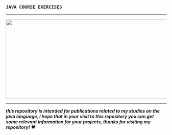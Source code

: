 ### **`JAVA COURSE EXERCISES`**
<hr>

<p align="center"><img src="https://user-images.githubusercontent.com/37250628/105026518-60438d00-5a2d-11eb-811c-2755c81f3175.gif" width="600" height="250"/>
<br>
<hr>

_**this repository is intended for publications related to my studies on the java language, I hope that in your visit to this repository you can get some relevant information for your projects, thanks for visiting my repository!	:heart:**_
